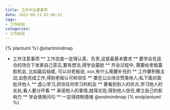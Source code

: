 ```yaml
---
title: 工作中注意事项
date: 2022-08-21 01:00:12
tags:
- 工作经验
categories:
- 工作经验
---
```

{% plantuml %}
@startmindmap
* 工作注意事项
** 工作态度一定得认真、负责,这是最基本要求
** 要学会在适合的场合下发表自己意见,要有想法,得学会露脸
** 开会过程中, 需要给老板露脸机会, 比如最后结尾, 可以对老板说, xxx,有什么需要补充的
** 工作要积极主动,出色完成工作,得到老板认可和信任
** 要在公众场合赞美他人;私下面对面批评他人
** 虚心学习,抓住任何学习的机会
** 要看到别人的优点,学习他人的长处,看人要分开看
** 承诺他人的事情,就得兑现,得到他人信任,建立自己的影响力
** 学会使用问句
** 一定得控制情绪
@endmindmap
{% endplantuml %}

